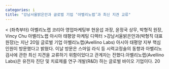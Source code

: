 ```yaml
---
categories: i
title: "강남서울밝은안과 글로벌 기업 ‘아벨리노랩’과 최신 지견 교류"
---
```

< (좌측부터) 아벨리노랩 코리아 영업마케팅부 현윤섭 과장, 윤정국 상무, 박형직 원장, Vincy Chu 아벨리노랩 아시아 태평양 마케팅 디렉터 >강남서울밝은안과(박형직 대표원장)는 지난 20일 글로벌 기업 아벨리노랩(Avellino Labs) 아시아 태평양 지부 핵심 인원이 방문했다고 밝혔다. 이날 방문은 스마일 라식 등 시력교정술의 동향과 아벨리노 검사에 관한 최신 지견을 교류하기 위함이었다고 관계자는 전했다.아벨리노랩(Avellino Labs)은 유전자 진단 및 치료제를 연구·개발(R&D) 하는 글로벌 바이오 기업이다. 20